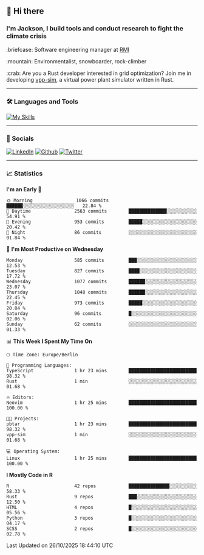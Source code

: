 ## :wave: Hi there
### I'm Jackson, I build tools and conduct research to fight the climate crisis
<p> :briefcase: Software engineering manager at <a href="https://rmi.org/" alt="RMI">RMI</a></p>
<p> :mountain: Environmentalist, snowboarder, rock-climber</p>
<p> :crab: Are you a Rust developer interested in grid optimization? Join me in developing <a href="https://github.com/jdhoffa/vpp-sim" alt="vpp-sim">vpp-sim</a>, a virtual power plant simulator written in Rust.</p>

---

### :hammer_and_wrench: Languages and Tools

[![My Skills](https://skillicons.dev/icons?i=python,rust,docker,ts,react,neovim,azure,postgresql&perline=8&theme=dark)](https://skillicons.dev)

---

### :iphone: Socials

[![LinkedIn](https://skillicons.dev/icons?i=linkedin&theme=dark)](https://www.linkedin.com/in/jackson-hoffart/) 
[![Github](https://skillicons.dev/icons?i=github&theme=dark)](https://github.com/jdhoffa) 
[![Twitter](https://skillicons.dev/icons?i=twitter&theme=dark)](https://twitter.com/jdhoffart) 

---

### :chart_with_upwards_trend: Statistics

 
<!--START_SECTION:waka-->
**I'm an Early 🐤** 

```text
🌞 Morning                1066 commits        ██████░░░░░░░░░░░░░░░░░░░   22.84 % 
🌆 Daytime                2563 commits        ██████████████░░░░░░░░░░░   54.91 % 
🌃 Evening                953 commits         █████░░░░░░░░░░░░░░░░░░░░   20.42 % 
🌙 Night                  86 commits          ░░░░░░░░░░░░░░░░░░░░░░░░░   01.84 % 
```
📅 **I'm Most Productive on Wednesday** 

```text
Monday                   585 commits         ███░░░░░░░░░░░░░░░░░░░░░░   12.53 % 
Tuesday                  827 commits         ████░░░░░░░░░░░░░░░░░░░░░   17.72 % 
Wednesday                1077 commits        ██████░░░░░░░░░░░░░░░░░░░   23.07 % 
Thursday                 1048 commits        ██████░░░░░░░░░░░░░░░░░░░   22.45 % 
Friday                   973 commits         █████░░░░░░░░░░░░░░░░░░░░   20.84 % 
Saturday                 96 commits          █░░░░░░░░░░░░░░░░░░░░░░░░   02.06 % 
Sunday                   62 commits          ░░░░░░░░░░░░░░░░░░░░░░░░░   01.33 % 
```


📊 **This Week I Spent My Time On** 

```text
🕑︎ Time Zone: Europe/Berlin

💬 Programming Languages: 
TypeScript               1 hr 23 mins        █████████████████████████   98.32 % 
Rust                     1 min               ░░░░░░░░░░░░░░░░░░░░░░░░░   01.68 % 

🔥 Editors: 
Neovim                   1 hr 25 mins        █████████████████████████   100.00 % 

🐱‍💻 Projects: 
pbtar                    1 hr 23 mins        █████████████████████████   98.32 % 
vpp-sim                  1 min               ░░░░░░░░░░░░░░░░░░░░░░░░░   01.68 % 

💻 Operating System: 
Linux                    1 hr 25 mins        █████████████████████████   100.00 % 
```

**I Mostly Code in R** 

```text
R                        42 repos            ███████████████░░░░░░░░░░   58.33 % 
Rust                     9 repos             ███░░░░░░░░░░░░░░░░░░░░░░   12.50 % 
HTML                     4 repos             █░░░░░░░░░░░░░░░░░░░░░░░░   05.56 % 
Python                   3 repos             █░░░░░░░░░░░░░░░░░░░░░░░░   04.17 % 
SCSS                     2 repos             █░░░░░░░░░░░░░░░░░░░░░░░░   02.78 % 
```




 Last Updated on 26/10/2025 18:44:10 UTC
<!--END_SECTION:waka-->
